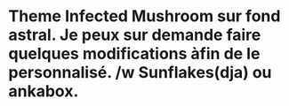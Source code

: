 # Theme Infected Mushroom sur fond astral. Je peux sur demande faire quelques modifications àfin de le personnalisé. /w Sunflakes(dja) ou ankabox.
